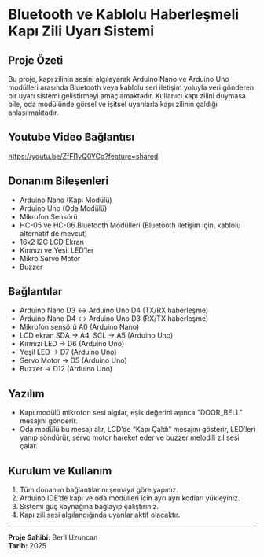 # Bluetooth ve Kablolu Haberleşmeli Kapı Zili Uyarı Sistemi

## Proje Özeti
Bu proje, kapı zilinin sesini algılayarak Arduino Nano ve Arduino Uno modülleri arasında Bluetooth veya kablolu seri iletişim yoluyla veri gönderen bir uyarı sistemi geliştirmeyi amaçlamaktadır. Kullanıcı kapı zilini duymasa bile, oda modülünde görsel ve işitsel uyarılarla kapı zilinin çaldığı anlaşılmaktadır.

## Youtube Video Bağlantısı
https://youtu.be/ZfFl1yQ0YCo?feature=shared

## Donanım Bileşenleri
- Arduino Nano (Kapı Modülü)
- Arduino Uno (Oda Modülü)
- Mikrofon Sensörü
- HC-05 ve HC-06 Bluetooth Modülleri (Bluetooth iletişim için, kablolu alternatif de mevcut)
- 16x2 I2C LCD Ekran
- Kırmızı ve Yeşil LED’ler
- Mikro Servo Motor
- Buzzer

## Bağlantılar
- Arduino Nano D3 ↔ Arduino Uno D4 (TX/RX haberleşme)
- Arduino Nano D4 ↔ Arduino Uno D3 (RX/TX haberleşme)
- Mikrofon sensörü A0 (Arduino Nano)
- LCD ekran SDA → A4, SCL → A5 (Arduino Uno)
- Kırmızı LED → D6 (Arduino Uno)
- Yeşil LED → D7 (Arduino Uno)
- Servo Motor → D5 (Arduino Uno)
- Buzzer → D12 (Arduino Uno)

## Yazılım
- Kapı modülü mikrofon sesi algılar, eşik değerini aşınca "DOOR_BELL" mesajını gönderir.
- Oda modülü bu mesajı alır, LCD’de “Kapı Çaldı” mesajını gösterir, LED’leri yanıp söndürür, servo motor hareket eder ve buzzer melodili zil sesi çalar.

## Kurulum ve Kullanım
1. Tüm donanım bağlantılarını şemaya göre yapınız.
2. Arduino IDE’de kapı ve oda modülleri için ayrı ayrı kodları yükleyiniz.
3. Sistemi güç kaynağına bağlayıp çalıştırınız.
4. Kapı zili sesi algılandığında uyarılar aktif olacaktır.


---

**Proje Sahibi:** Beril Uzuncan  
**Tarih:** 2025

